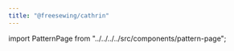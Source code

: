 ```yaml
---
title: "@freesewing/cathrin"
---
```


import PatternPage from "../../../../src/components/pattern-page";

<PatternPage pattern="cathrin" />

